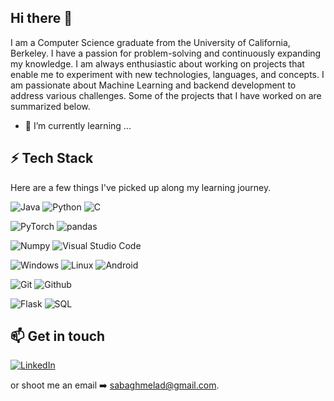 ## Hi there 👋

I am a Computer Science graduate from the University of California, Berkeley. I have a passion for problem-solving and continuously expanding my knowledge. I am always enthusiastic about working on projects that enable me to experiment with new technologies, languages, and concepts. I am passionate about Machine Learning and backend development to address various challenges. Some of the projects that I have worked on are summarized below.

- 🌱 I’m currently learning ...

## ⚡ Tech Stack

Here are a few things I've picked up along my learning journey.

![Java](https://img.shields.io/badge/Java-ED8B00?style=for-the-badge&logo=java&logoColor=white) ![Python](https://img.shields.io/badge/-Python-000?style=for-the-badge&logo=python) ![C](https://img.shields.io/badge/c-%2300599C.svg?style=for-the-badge&logo=c&logoColor=white) 

![PyTorch](https://img.shields.io/badge/PyTorch-039BE5?style=for-the-badge&logo=pytorch&logoColor=white) ![pandas](https://img.shields.io/badge/pandas-39477F?style=for-the-badge&logo=pandas&logoColor=white)

![Numpy](https://img.shields.io/badge/NumPy-3DDC84.svg?style=for-the-badge&logo=numpy&logoColor=white) ![Visual Studio Code](https://img.shields.io/badge/Visual%20Studio%20Code-0078d7.svg?style=for-the-badge&logo=visual-studio-code&logoColor=white)

![Windows](https://img.shields.io/badge/Windows-0078D6?style=for-the-badge&logo=windows&logoColor=white) ![Linux](https://img.shields.io/badge/Linux-FCC624?style=for-the-badge&logo=linux&logoColor=black) ![Android](https://img.shields.io/badge/Android-3DDC84?style=for-the-badge&logo=android&logoColor=white)

![Git](https://img.shields.io/badge/git%20-%23F05033.svg?&style=for-the-badge&logo=git&logoColor=white) ![Github](https://img.shields.io/badge/github%20-%23121011.svg?&style=for-the-badge&logo=github&logoColor=white)
 
![Flask](https://img.shields.io/badge/Flask-C51A4A?style=for-the-badge&logo=flask) ![SQL](https://img.shields.io/badge/-PostgreSQL-00979D?style=for-the-badge&logo=postgresql&logoColor=white)  
## 📫 Get in touch
[![LinkedIn](https://img.shields.io/badge/LinkedIn-0077B5?style=for-the-badge&logo=linkedin&logoColor=white)](https://in.linkedin.com/in/amarkhanshali)

or shoot me an email ➡️ sabaghmelad@gmail.com.  

<!--
**awsomedod/awsomedod** is a ✨ _special_ ✨ repository because its `README.md` (this file) appears on your GitHub profile.

Here are some ideas to get you started:

- 🔭 I’m currently working on ...
- 🌱 I’m currently learning ...
- 👯 I’m looking to collaborate on ...
- 🤔 I’m looking for help with ...
- 💬 Ask me about ...
- 📫 How to reach me: ...
- 😄 Pronouns: ...
- ⚡ Fun fact: ...
-->

